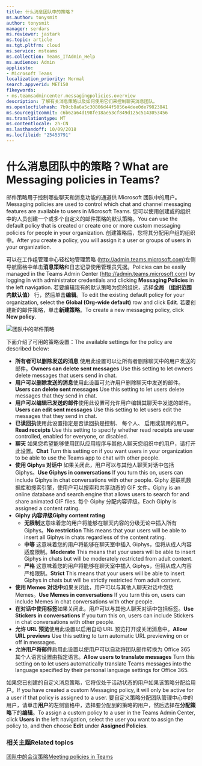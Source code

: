 ```yaml
---
title: 什么消息团队中的策略？
ms.author: tonysmit
author: tonysmit
manager: serdars
ms.reviewer: jastark
ms.topic: article
ms.tgt.pltfrm: cloud
ms.service: msteams
ms.collection: Teams_ITAdmin_Help
ms.audience: Admin
appliesto:
- Microsoft Teams
localization_priority: Normal
search.appverid: MET150
f1keywords:
- ms.teamsadmincenter.messagingpolicies.overview
description: 了解有关消息策略以及如何使用它们来控制聊天消息团队。
ms.openlocfilehash: 7b9cb8a6a5c30806d44f5056e4dee0de79823841
ms.sourcegitcommit: c6b62a64d198fe18ae53cf849d125c5143053456
ms.translationtype: MT
ms.contentlocale: zh-CN
ms.lasthandoff: 10/09/2018
ms.locfileid: "25453791"
---
```

# <a name="what-are-messaging-policies-in-teams"></a><span data-ttu-id="e1d17-103">什么消息团队中的策略？</span><span class="sxs-lookup"><span data-stu-id="e1d17-103">What are Messaging policies in Teams?</span></span>

<span data-ttu-id="e1d17-104">邮件策略用于控制哪些聊天和消息功能的通道供 Microsoft 团队中的用户。</span><span class="sxs-lookup"><span data-stu-id="e1d17-104">Messaging policies are used to control which chat and channel messaging features are available to users in Microsoft Teams.</span></span> <span data-ttu-id="e1d17-105">您可以使用创建或的组织中的人员创建一个或多个自定义的邮件策略的默认策略。</span><span class="sxs-lookup"><span data-stu-id="e1d17-105">You can use the default policy that is created or create one or more custom messaging policies for people in your organization.</span></span> <span data-ttu-id="e1d17-106">创建策略后，您将其分配用户组的组织中。</span><span class="sxs-lookup"><span data-stu-id="e1d17-106">After you create a policy, you will assign it a user or groups of users in your organization.</span></span>

<span data-ttu-id="e1d17-107">可以在工作组管理中心轻松地管理策略 (http://admin.teams.microsoft.com)左侧导航窗格中单击**消息策略**和日志记录使用管理员凭据。</span><span class="sxs-lookup"><span data-stu-id="e1d17-107">Policies can be easily managed in the Teams Admin Center (http://admin.teams.microsoft.com) by logging in with administrator credentials and clicking **Messaging Policies** in the left navigation.</span></span> <span data-ttu-id="e1d17-108">若要编辑现有的默认策略为您的组织，选择**全局 （组织范围内默认值）** 行，然后单击**编辑**。</span><span class="sxs-lookup"><span data-stu-id="e1d17-108">To edit the existing default policy for your organization, select the **Global (Org-wide default)** row and click **Edit**.</span></span> <span data-ttu-id="e1d17-109">若要创建新的邮件策略，单击**新建策略**。</span><span class="sxs-lookup"><span data-stu-id="e1d17-109">To create a new messaging policy, click **New policy**.</span></span>

![团队中的邮件策略](media/messaging-policies.png)

<span data-ttu-id="e1d17-111">下面介绍了可用的策略设置：</span><span class="sxs-lookup"><span data-stu-id="e1d17-111">The available settings for the policy are described below:</span></span> 

- <span data-ttu-id="e1d17-112">**所有者可以删除发送的消息** 使用此设置可以让所有者删除聊天中的用户发送的邮件。</span><span class="sxs-lookup"><span data-stu-id="e1d17-112">**Owners can delete sent messages**  Use this setting to let owners delete messages that users send in chat.</span></span>
- <span data-ttu-id="e1d17-113">**用户可以删除发送的消息**使用此设置可允许用户删除聊天中发送的邮件。</span><span class="sxs-lookup"><span data-stu-id="e1d17-113">**Users can delete sent messages** Use this setting to let users delete messages that they send in chat.</span></span>
- <span data-ttu-id="e1d17-114">**用户可以编辑已发送的邮件**使用此设置可允许用户编辑其聊天中发送的邮件。</span><span class="sxs-lookup"><span data-stu-id="e1d17-114">**Users can edit sent messages** Use this setting to let users edit the messages that they send in chat.</span></span>
- <span data-ttu-id="e1d17-115">**已读回执**使用此设置指定是否读回执是控制、 每个人、 启用或禁用的用户。</span><span class="sxs-lookup"><span data-stu-id="e1d17-115">**Read receipts** Use this setting to specify whether read receipts are user controlled, enabled for everyone, or disabled.</span></span>
- <span data-ttu-id="e1d17-116">**聊天** 如果您希望能够使用团队应用程序与其他人聊天您组织中的用户，请打开此设置。</span><span class="sxs-lookup"><span data-stu-id="e1d17-116">**Chat**  Turn this setting on if you want users in your organization to be able to use the Teams app to chat with other people.</span></span>
- <span data-ttu-id="e1d17-117">**使用 Giphys 对话中** 如果关闭此，用户可以与其他人聊天对话中包括 Giphys。</span><span class="sxs-lookup"><span data-stu-id="e1d17-117">**Use Giphys in conversations**  If you turn this on, users can include Giphys in chat conversations with other people.</span></span> <span data-ttu-id="e1d17-118">Giphy 是联机数据库和搜索引擎，使用户可以搜索和共享动态的 GIF 文件。</span><span class="sxs-lookup"><span data-stu-id="e1d17-118">Giphy is an online database and search engine that allows users to search for and share animated GIF files.</span></span> <span data-ttu-id="e1d17-119">每个 Giphy 分配内容评级。</span><span class="sxs-lookup"><span data-stu-id="e1d17-119">Each Giphy is assigned a content rating.</span></span>
- <span data-ttu-id="e1d17-120">**Giphy 内容评级**</span><span class="sxs-lookup"><span data-stu-id="e1d17-120">**Giphy content rating**</span></span> 
    - <span data-ttu-id="e1d17-121">**无限制**这意味着您的用户将能够在聊天内容的分级无论中插入所有 Giphys。</span><span class="sxs-lookup"><span data-stu-id="e1d17-121">**No restriction** This means that your users will be able to insert all Giphys in chats regardless of the content rating.</span></span>
    - <span data-ttu-id="e1d17-122">**中等** 这意味着您的用户将能够在聊天室中插入 Giphys，但将从成人内容适度限制。</span><span class="sxs-lookup"><span data-stu-id="e1d17-122">**Moderate**  This means that your users will be able to insert Giphys in chats but will be moderately restricted from adult content.</span></span>
    - <span data-ttu-id="e1d17-123">**严格** 这意味着您的用户将能够在聊天室中插入 Giphys，但将从成人内容严格限制。</span><span class="sxs-lookup"><span data-stu-id="e1d17-123">**Strict**  This means that your users will be able to insert Giphys in chats but will be strictly restricted from adult content.</span></span>
- <span data-ttu-id="e1d17-124">**使用 Memes 对话中**如果关闭此，用户可以与其他人聊天对话中包括 Memes。</span><span class="sxs-lookup"><span data-stu-id="e1d17-124">**Use Memes in conversations** If you turn this on, users can include Memes in chat conversations with other people.</span></span> 
- <span data-ttu-id="e1d17-125">**在对话中使用标签**如果关闭此，用户可以与其他人聊天对话中包括标签。</span><span class="sxs-lookup"><span data-stu-id="e1d17-125">**Use Stickers in conversations** If you turn this on, users can include Stickers in chat conversations with other people.</span></span>
- <span data-ttu-id="e1d17-126">**允许 URL 预览**使用此设置以启用自动 URL 预览打开或关闭消息中。</span><span class="sxs-lookup"><span data-stu-id="e1d17-126">**Allow URL previews** Use this setting to turn automatic URL previewing on or off in messages.</span></span>
- <span data-ttu-id="e1d17-127">**允许用户将邮件**启用此设置以使用户可以自动将团队邮件转换为 Office 365 其个人语言设置由指定语言。</span><span class="sxs-lookup"><span data-stu-id="e1d17-127">**Allow users to translate messages** Turn this setting on to let users automatically translate Teams messages into the language specified by their personal language settings for Office 365.</span></span>

<span data-ttu-id="e1d17-128">如果您已创建的自定义消息策略，它将仅处于活动状态的用户如果该策略分配给用户。</span><span class="sxs-lookup"><span data-stu-id="e1d17-128">If you have created a custom Messaging policy, it will only be active for a user if that policy is assigned to a user.</span></span>  <span data-ttu-id="e1d17-129">要自定义策略分配团队管理中心中的用户，请单击**用户**的左侧窗格中，选择要分配到的策略的用户，然后选择在**分配策略**下的**编辑**。</span><span class="sxs-lookup"><span data-stu-id="e1d17-129">To assign a custom policy to a user in the Teams Admin Center, click **Users** in the left navigation, select the user you want to assign the policy to, and then choose **Edit** under **Assigned Policies**.</span></span>

### <a name="related-topics"></a><span data-ttu-id="e1d17-130">相关主题</span><span class="sxs-lookup"><span data-stu-id="e1d17-130">Related topics</span></span>
[<span data-ttu-id="e1d17-131">团队中的会议策略</span><span class="sxs-lookup"><span data-stu-id="e1d17-131">Meeting policies in Teams</span></span>](meeting-policies-in-teams.md)